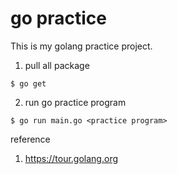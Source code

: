 # go practice
This is my golang practice project.

1. pull all package
```
$ go get
```
2. run go practice program
```
$ go run main.go <practice program>
```

reference

1. https://tour.golang.org
